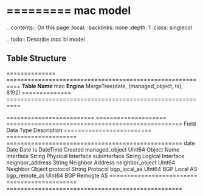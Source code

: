 

=========
mac model
=========

.. contents:: On this page
    :local:
    :backlinks: none
    :depth: 1
    :class: singlecol

.. todo::
    Describe *mac* bi model

Table Structure
---------------

============== ==========================================================
**Table Name** mac
**Engine**     MergeTree(date, (managed_object, ts), 8192)
============== ==========================================================

========================= ==================== ==================================================
Field                     Data Type            Description
========================= ==================== ==================================================
date                      Date                 Date
ts                        DateTime             Created
managed_object            UInt64               Object Name
interface                 String               Physical Interface
subinterface              String               Logical Interface
neighbor_address          String               Neighbor Address
neighbor_object           UInt64               Neighbor Object
protocol                  String               Protocol
bgp_local_as              UInt64               BGP Local AS
bgp_remote_as             UInt64               BGP Remogte AS
========================= ==================== ==================================================
